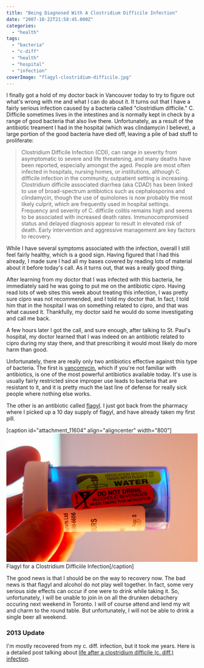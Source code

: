 ```yaml
---
title: "Being Diagnosed With A Clostridium Difficile Infection"
date: "2007-10-22T21:58:45.000Z"
categories: 
  - "health"
tags: 
  - "bacteria"
  - "c-diff"
  - "health"
  - "hospital"
  - "infection"
coverImage: "flagyl-clostridium-difficile.jpg"
---
```


I finally got a hold of my doctor back in Vancouver today to try to figure out what's wrong with me and what I can do about it. It turns out that I have a fairly serious infection caused by a bacteria called "clostridium difficile." C. Difficile sometimes lives in the intestines and is normally kept in check by a range of good bacteria that also live there. Unfortunately, as a result of the antibiotic treament I had in the hospital (which was clindamycin I believe), a large portion of the good bacteria have died off, leaving a pile of bad stuff to proliferate:

> Clostridium Difficile Infection (CDI), can range in severity from asymptomatic to severe and life threatening, and many deaths have been reported, especially amongst the aged. People are most often infected in hospitals, nursing homes, or institutions, although C. difficile infection in the community, outpatient setting is increasing. Clostridium difficile associated diarrhea (aka CDAD) has been linked to use of broad-spectrum antibiotics such as cephalosporins and clindamycin, though the use of quinolones is now probably the most likely culprit, which are frequently used in hospital settings. Frequency and severity of C. difficile colitis remains high and seems to be associated with increased death rates. Immunocompromised status and delayed diagnosis appear to result in elevated risk of death. Early intervention and aggressive management are key factors to recovery.

While I have several symptoms associated with the infection, overall I still feel fairly healthy, which is a good sign. Having figured that I had this already, I made sure I had all my bases covered by reading lots of material about it before today's call. As it turns out, that was a really good thing.

After learning from my doctor that I was infected with this bacteria, he immediately said he was going to put me on the antibiotic cipro. Having read lots of web sites this week about treating this infection, I was pretty sure cipro was not recommended, and I told my doctor that. In fact, I told him that in the hospital I was on something related to cipro, and that was what caused it. Thankfully, my doctor said he would do some investigating and call me back.

A few hours later I got the call, and sure enough, after talking to St. Paul's hospital, my doctor learned that I was indeed on an antibiotic related to cipro during my stay there, and that prescribing it would most likely do more harm than good.

Unfortunately, there are really only two antibiotics effective against this type of bacteria. The first is [vancomycin](http://en.wikipedia.org/wiki/Vancomycin), which if you're not familiar with antibiotics, is one of the most powerful antibiotics available today. It's use is usually fairly restricted since improper use leads to bacteria that are resistant to it, and it is pretty much the last line of defense for really sick people where nothing else works.

The other is an antibiotic called [flagyl](http://www.medicinenet.com/metronidazole/article.htm). I just got back from the pharmacy where I picked up a 10 day supply of flagyl, and have already taken my first pill.

\[caption id="attachment\_11604" align="aligncenter" width="800"\]![Flagyl for a Clostridium Difficiile Infection](images/flagyl-clostridium-difficile.jpg) Flagyl for a Clostridium Difficiile Infection\[/caption\]

The good news is that I should be on the way to recovery now. The bad news is that flagyl and alcohol do not play well together. In fact, some very serious side effects can occur if one were to drink while taking it. So, unfortunately, I will be unable to join in on all the drunken debachery occuring next weekend in Toronto. I will of course attend and lend my wit and charm to the round table. But unfortunately, I will not be able to drink a single beer all weekend.

### 2013 Update

I'm mostly recovered from my c. diff. infection, but it took me years. Here is a detailed post talking about [life after a clostridium difficile (c. diff.) infection](/journal/health/recovering-from-c-diff-clostridium-difficile-infection/).
